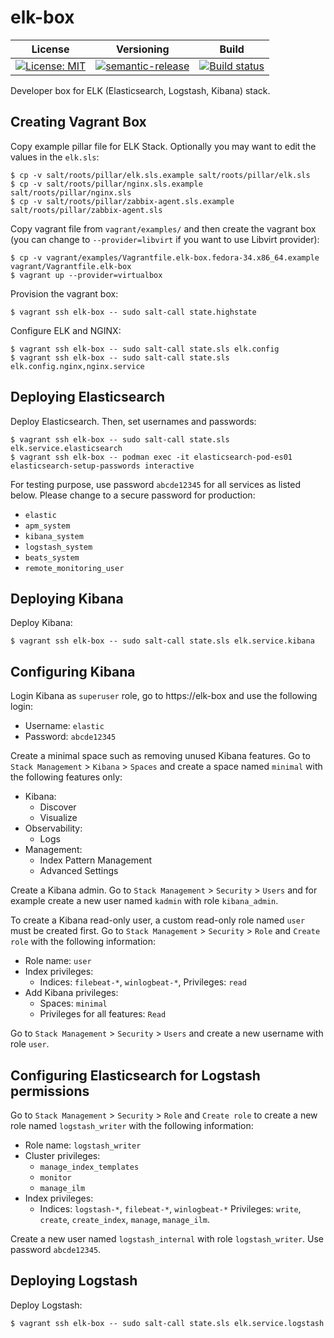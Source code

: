 # elk-box

| License | Versioning | Build |
| ------- | ---------- | ----- |
| [![License: MIT](https://img.shields.io/badge/License-MIT-yellow.svg)](https://opensource.org/licenses/MIT) | [![semantic-release](https://img.shields.io/badge/%20%20%F0%9F%93%A6%F0%9F%9A%80-semantic--release-e10079.svg)](https://github.com/semantic-release/semantic-release) | [![Build status](https://ci.appveyor.com/api/projects/status/aciapusi512qm485/branch/master?svg=true)](https://ci.appveyor.com/project/nikAizuddin/elk-box/branch/master) |

Developer box for ELK (Elasticsearch, Logstash, Kibana) stack.


## Creating Vagrant Box

Copy example pillar file for ELK Stack. Optionally you may want to edit the values in the `elk.sls`:
```
$ cp -v salt/roots/pillar/elk.sls.example salt/roots/pillar/elk.sls
$ cp -v salt/roots/pillar/nginx.sls.example salt/roots/pillar/nginx.sls
$ cp -v salt/roots/pillar/zabbix-agent.sls.example salt/roots/pillar/zabbix-agent.sls
```

Copy vagrant file from `vagrant/examples/` and then create the vagrant box (you can change to `--provider=libvirt` if you want to use Libvirt provider):
```
$ cp -v vagrant/examples/Vagrantfile.elk-box.fedora-34.x86_64.example vagrant/Vagrantfile.elk-box
$ vagrant up --provider=virtualbox
```

Provision the vagrant box:
```
$ vagrant ssh elk-box -- sudo salt-call state.highstate
```

Configure ELK and NGINX:
```
$ vagrant ssh elk-box -- sudo salt-call state.sls elk.config
$ vagrant ssh elk-box -- sudo salt-call state.sls elk.config.nginx,nginx.service
```


## Deploying Elasticsearch

Deploy Elasticsearch. Then, set usernames and passwords:
```
$ vagrant ssh elk-box -- sudo salt-call state.sls elk.service.elasticsearch
$ vagrant ssh elk-box -- podman exec -it elasticsearch-pod-es01 elasticsearch-setup-passwords interactive
```

For testing purpose, use password `abcde12345` for all services as listed below. Please change to a secure password for production:
* `elastic`
* `apm_system`
* `kibana_system`
* `logstash_system`
* `beats_system`
* `remote_monitoring_user`


## Deploying Kibana

Deploy Kibana:
```
$ vagrant ssh elk-box -- sudo salt-call state.sls elk.service.kibana
```


## Configuring Kibana

Login Kibana as `superuser` role, go to https://elk-box and use the following login:
* Username: `elastic`
* Password: `abcde12345`

Create a minimal space such as removing unused Kibana features. Go to `Stack Management` > `Kibana` > `Spaces` and create a space named `minimal` with the following features only:
* Kibana:
    * Discover
    * Visualize
* Observability:
    * Logs
* Management:
    * Index Pattern Management
    * Advanced Settings

Create a Kibana admin. Go to `Stack Management` > `Security` > `Users` and for example create a new user named `kadmin` with role `kibana_admin`.

To create a Kibana read-only user, a custom read-only role named `user` must be created first. Go to `Stack Management` > `Security` > `Role` and `Create role` with the following information:
* Role name: `user`
* Index privileges:
    * Indices: `filebeat-*`, `winlogbeat-*`, Privileges: `read`
* Add Kibana privileges:
    * Spaces: `minimal`
    * Privileges for all features: `Read`

Go to `Stack Management` > `Security` > `Users` and create a new username with role `user`.


## Configuring Elasticsearch for Logstash permissions

Go to `Stack Management` > `Security` > `Role` and `Create role` to create a new role named `logstash_writer` with the following information:
* Role name: `logstash_writer`
* Cluster privileges:
    * `manage_index_templates`
    * `monitor`
    * `manage_ilm`
* Index privileges:
    * Indices: `logstash-*`, `filebeat-*`, `winlogbeat-*` Privileges: `write`, `create`, `create_index`, `manage`, `manage_ilm`.

Create a new user named `logstash_internal` with role `logstash_writer`. Use password `abcde12345`.


## Deploying Logstash

Deploy Logstash:
```
$ vagrant ssh elk-box -- sudo salt-call state.sls elk.service.logstash
```
